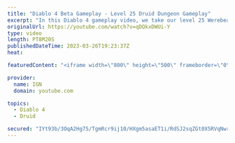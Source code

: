 ```yaml
---
title: "Diablo 4 Beta Gameplay - Level 25 Druid Dungeon Gameplay"
excerpt: "In this Diablo 4 gameplay video, we take our level 25 Werebear Druid build through one of Diablo 4's many dungeons. This build ..."
originalUrl: https://youtube.com/watch?v=qDQkxDWUi-Y
type: video
length: PT8M20S
publishedDateTime: 2023-03-26T19:23:37Z
heat: 

featuredContent: "<iframe width=\"800\" height=\"500\" frameborder=\"0\" src=\"https://www.youtube.com/embed/qDQkxDWUi-Y\" allow=\"accelerometer; autoplay; encrypted-media; gyroscope; picture-in-picture\" allowfullscreen></iframe>"

provider:
  name: IGN
  domain: youtube.com

topics:
  - Diablo 4
  - Druid

secured: "IYt93b/3OqA2Hg75/TgmRcr9ij10/HXgm5asaET1i/RdSJ2sqZGt0X5RVqNwrcxIV4pJ6k7ZhBY/4n5rdPg/WoKD2DJMrN+Mct8eWayAe+lbp9KQOSO//2nCogK7HdXCUh+CPm2asP1AaX6Lb+Hxr9ygw2oiqo5JmYPlbfhzfiOX1fHnff9N1YrL+Hv+DOsCuTV3cGD2MVUKTSBT95XN2NjAc3a/cxOS9RyuKceBi5bS5v1mcelv4pcCgBOx0NiMhi890s161ldF1SpYaKWLEgozCGTqkR080qOUPZC0rnuY0bfwTgbNwCdWK3/8zATNCsqjwe2YsN87vcIXCV1Jm2MUksKimxqxJNeRHVDzfbmsyIyLSfxxSuGq0atzeG1UoUrlEJr3w1HkQylyE9up1Jc8Fdrm1q4PGtKwaUEO0wlRkGykaS2Y11/6J+j7l2eT;txR5HUNGs4d46y4xrjW6AQ=="
---
```


